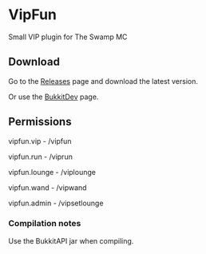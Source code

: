 # VipFun
Small VIP plugin for The Swamp MC

## Download
Go to the [Releases](https://github.com/gmemstr/VipFun/releases) page and download the latest version.

Or use the [BukkitDev](dev.bukkit.org/bukkit-plugins/vipfun/) page.

## Permissions
vipfun.vip - /vipfun

vipfun.run - /viprun

vipfun.lounge - /viplounge

vipfun.wand - /vipwand

vipfun.admin - /vipsetlounge

### Compilation notes
Use the BukkitAPI jar when compiling. 
